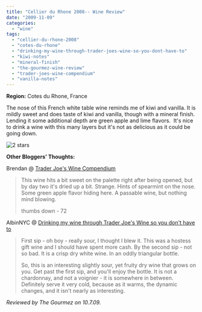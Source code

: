 ```yaml
---
title: "Cellier du Rhone 2008-- Wine Review"
date: "2009-11-09"
categories:
  - "wine"
tags:
  - "cellier-du-rhone-2008"
  - "cotes-du-rhone"
  - "drinking-my-wine-through-trader-joes-wine-so-you-dont-have-to"
  - "kiwi-notes"
  - "mineral-finish"
  - "the-gourmez-wine-review"
  - "trader-joes-wine-compendium"
  - "vanilla-notes"
---
```


**Region:** Cotes du Rhone, France 

The nose of this French white table wine reminds me of kiwi and vanilla. It is mildly sweet and does taste of kiwi and vanilla, though with a mineral finish. Lending it some additional depth are green apple and lime flavors.  It's nice to drink a wine with this many layers but it's not as delicious as it could be going down.




<div class="caption">

![2 stars](http://s3.amazonaws.com/thegourmez-wpmedia/2009/02/rating_chicken11.gif "rating_chicken11")</div>


**Other Bloggers' Thoughts:**

Brendan @ [Trader Joe's Wine Compendium](http://traderjoeswine.blogspot.com/2009/09/2007-cellier-du-rhone-cotes-du-rhone.html)

> This wine hits a bit sweet on the palette right after being opened, but by day two it's dried up a bit. Strange. Hints of spearmint on the nose. Some green apple flavor hiding here. A passable wine, but nothing mind blowing.
>
> thumbs down - 72

AlbinNYC @ [Drinking my wine through Trader Joe's Wine so you don't have to](http://albinnyc.blogspot.com/2009/07/cellier-du-rhone-blanc-599.html)

> First sip - oh boy - really sour, I thought I blew it. This was a hostess gift wine and I should have spent more cash. By the second sip - not so bad. It is a crisp dry white wine. In an oddly triangular bottle.
>
> So, this is an interesting slightly sour, yet fruity dry wine that grows on you. Get past the first sip, and you'll enjoy the bottle. It is not a chardonnay, and not a voignier - it is somewhere in between. Definitely serve it very cold, because as it warms, the dynamic changes, and it isn't nearly as interesting.

_Reviewed by The Gourmez on 10.7.09._
